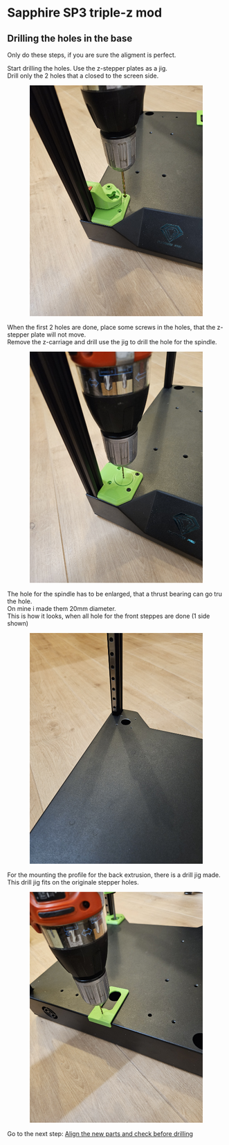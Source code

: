 # Sapphire SP3 triple-z mod

## Drilling the holes in the base
Only do these steps, if you are sure the aligment is perfect. <br>

Start drilling the holes. Use the z-stepper plates as a jig. <br>
Drill only the 2 holes that a closed to the screen side. <br>
<p align="center">
  <img width="400" src="../pictures/20240103_192722.jpg">
</p>

When the first 2 holes are done, place some screws in the holes, that the z-stepper plate will not move. <br>
Remove the z-carriage and drill use the jig to drill the hole for the spindle. <br>
<p align="center">
  <img width="400" src="../pictures/20240103_193627.jpg">
</p>

The hole for the spindle has to be enlarged, that a thrust bearing can go tru the hole. <br>
On mine i made them 20mm diameter. <br>
This is how it looks, when all hole for the front steppes are done (1 side shown)
<p align="center">
  <img width="400" src="../pictures/20240103_201842.jpg">
</p>

For the mounting the profile for the back extrusion, there is a drill jig made. <br>
This drill jig fits on the originale stepper holes. <br>
<p align="center">
  <img width="400" src="../pictures/20240104_094700.jpg">
</p>

Go to the next step: <a href="../alignparts/readme.md">Align the new parts and check before drilling</a>

